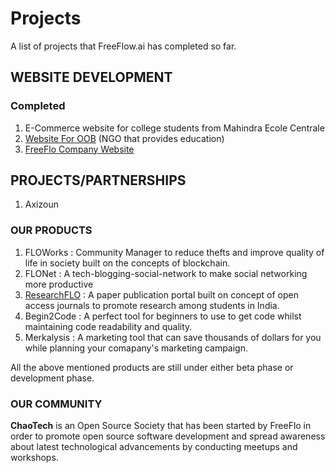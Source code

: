 # Projects

A list of projects that FreeFlow.ai has completed so far.

## WEBSITE DEVELOPMENT
### Completed
1) E-Commerce website for college students from Mahindra Ecole Centrale
2) <a href="oobcommunities.com">Website For OOB</a> (NGO that provides education)
3) <a href="https://freeflo.tech">FreeFlo Company Website</a>

## PROJECTS/PARTNERSHIPS
1) Axizoun

### OUR PRODUCTS
1) FLOWorks : Community Manager to reduce thefts and improve quality of life in society built on the concepts of blockchain.<br>
2) FLONet : A tech-blogging-social-network to make social networking more productive <br>
3) <a href="https://8a32lvpey7.execute-api.us-east-1.amazonaws.com/dev/">ResearchFLO</a> : A paper publication portal built on concept of open access journals to promote research among students in India.<br>
4) Begin2Code : A perfect tool for beginners to use to get code whilst maintaining code readability and quality.<br>
5) Merkalysis : A marketing tool that can save thousands of dollars for you while planning your comapany's marketing campaign.<br>

All the above mentioned products are still under either beta phase or development phase.

### OUR COMMUNITY
<b>ChaoTech</b> is an Open Source Society that has been started by FreeFlo in order to promote open source software development and spread awareness about latest technological advancements by conducting meetups and workshops.
